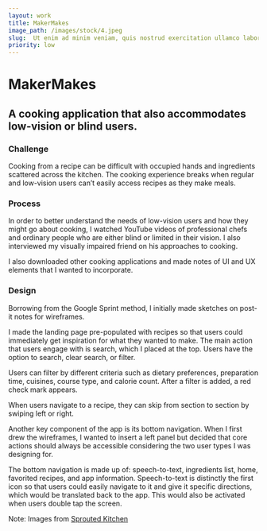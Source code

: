 ```yaml
---
layout: work
title: MakerMakes
image_path: /images/stock/4.jpeg
slug:  Ut enim ad minim veniam, quis nostrud exercitation ullamco laboris nisi ut aliquip.
priority: low
---
```


# MakerMakes
## A cooking application that also accommodates low-vision or blind users.

### Challenge
Cooking from a recipe can be difficult with occupied hands and ingredients scattered across the kitchen. The cooking experience breaks when regular and low-vision users can’t easily access recipes as they make meals. 

### Process
In order to better understand the needs of low-vision users and how they might go about cooking, I watched YouTube videos of professional chefs and ordinary people who are either blind or limited in their vision. I also interviewed my visually impaired friend on his approaches to cooking. 



I also downloaded other cooking applications and made notes of UI and UX elements that I wanted to incorporate. 





### Design
Borrowing from the Google Sprint method, I initially made sketches on post-it notes for wireframes. 



I made the landing page pre-populated with recipes so that users could immediately get inspiration for what they wanted to make. The main action that users engage with is search, which I placed at the top. Users have the option to search, clear search, or filter.


Users can filter by different criteria such as dietary preferences, preparation time, cuisines, course type, and calorie count. After a filter is added, a red check mark appears. 


When users navigate to a recipe, they can skip from section to section by swiping left or right. 

Another key component of the app is its bottom navigation. When I first drew the wireframes, I wanted to insert a left panel but decided that core actions should always be accessible considering the two user types I was designing for. 

The bottom navigation is made up of: speech-to-text, ingredients list, home, favorited recipes, and app information. Speech-to-text is distinctly the first icon so that users could easily navigate to it and give it specific directions, which would be translated back to the app. This would also be activated when users double tap the screen.



Note: Images from [Sprouted Kitchen](http://www.sproutedkitchen.com/)